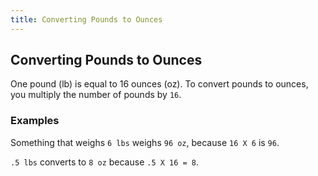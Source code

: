 ```yaml
---
title: Converting Pounds to Ounces
---
```

## Converting Pounds to Ounces

One pound (lb) is equal to 16 ounces (oz). To convert pounds to ounces, you multiply the number of pounds by `16`. 

### Examples
Something that weighs `6 lbs` weighs `96 oz`, because `16 X 6` is `96`.

`.5 lbs` converts to `8 oz` because `.5 X 16 = 8`.

